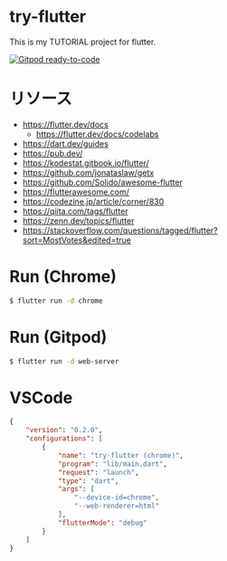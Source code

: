 # try-flutter
This is my TUTORIAL project for flutter.

[![Gitpod ready-to-code](https://img.shields.io/badge/Gitpod-ready--to--code-blue?logo=gitpod)](https://gitpod.io/#https://github.com/devlights/try-flutter)

# リソース

- https://flutter.dev/docs
  - https://flutter.dev/docs/codelabs
- https://dart.dev/guides
- https://pub.dev/
- https://kodestat.gitbook.io/flutter/
- https://github.com/jonataslaw/getx
- https://github.com/Solido/awesome-flutter
- https://flutterawesome.com/
- https://codezine.jp/article/corner/830
- https://qiita.com/tags/flutter
- https://zenn.dev/topics/flutter
- https://stackoverflow.com/questions/tagged/flutter?sort=MostVotes&edited=true

# Run (Chrome)

```sh
$ flutter run -d chrome
```

# Run (Gitpod)

```sh
$ flutter run -d web-server
```

# VSCode

```json
{
    "version": "0.2.0",
    "configurations": [
        {
            "name": "try-flutter (chrome)",
            "program": "lib/main.dart",
            "request": "launch",
            "type": "dart",
            "args": [
                "--device-id=chrome",
                "--web-renderer=html"
            ],
            "flutterMode": "debug"
        }
    ]
}
```